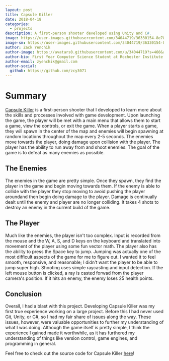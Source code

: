 ```yaml
---
layout: post
title: Capsule Killer
date: 2018-04-18
categories:
  - projects
description: A first-person shooter developed using Unity and C#.
image: https://user-images.githubusercontent.com/34044719/36330154-8e78a804-1336-11e8-940b-57497fe4d757.png
image-sm: https://user-images.githubusercontent.com/34044719/36330154-8e78a804-1336-11e8-940b-57497fe4d757.png
author: Zack Yenchik
author-image: https://avatars0.githubusercontent.com/u/34044719?s=460&amp;v=4
author-bio: First Year Computer Science Student at Rochester Institute of Technology
author-email: zyenchik@gmail.com
author-social:
  github: https://github.com/zcy3071
---
```

# Summary
[Capsule Killer](https://github.com/zcy3071/CapsuleKiller) is a first-person shooter that I developed to learn more about the skills and 
processes involved with game development. Upon launching the game, the player will be met with a main menu that allows them to start a game, 
view the controls, or exit the game. When a player starts a game, they will spawn in the center of the map and enemies will begin spawning 
at random locations throughout the map every 2-5 seconds. The enemies move towards the player, doing damage upon collision with the player. 
The player has the ability to run away from and shoot enemies. The goal of the game is to defeat as many enemies as possible.

## The Enemies
The enemies in the game are pretty simple. Once they spawn, they find the player in the game and begin moving towards them.
If the enemy is able to collide with the player they stop moving to avoid pushing the player aroundand then begin doing damage
to the player. Damage is continually dealt until the enemy and player are no longer colliding. It takes 4 shots to destroy an
enemy in the current build of the game.

## The Player
Much like the enemies, the player isn't too complex. Input is recorded from the mouse and the W, A, S, and D keys on the keyboard
and translated into movement of the player using some fun vector math. The player also has the ability to press the Space key
to jump. Jumping was actually one of the most difficult aspects of the game for me to figure out. I wanted it to feel smooth, responsive,
and reasonable; I didn't want the player to be able to jump super high. Shooting uses simple raycasting and input detection. If the left 
mouse button is clicked, a ray is casted forwad from the player camera's position. If it hits an enemy, the enemy loses 25 health points.

## Conclusion
Overall, I had a blast with this project. Developing Capsule Killer was my first true experience working on a large project. 
Before this I had never used Git, Unity, or C#, so I had my fair share of issues along the way. These issues, however, were 
valuable opportunities to further my understanding of what I was doing. Although the game itself is pretty simple, I think
the experience I gained made it worthwhile, as it has furthered my understanding of things like version control, game engines,
and programming in general.

Feel free to check out the source code for Capsule Killer [here](https://github.com/zcy3071/CapsuleKiller)!
